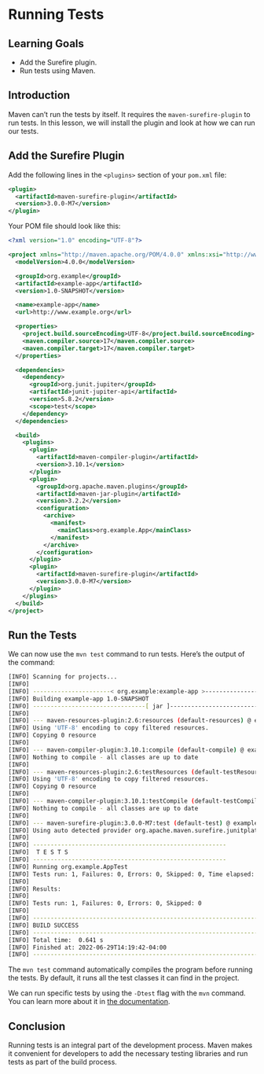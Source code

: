 # Running Tests

## Learning Goals

- Add the Surefire plugin.
- Run tests using Maven.

## Introduction

Maven can’t run the tests by itself. It requires the `maven-surefire-plugin` to
run tests. In this lesson, we will install the plugin and look at how we can run
our tests.

## Add the Surefire Plugin

Add the following lines in the `<plugins>` section of your `pom.xml` file:

```xml
<plugin>
  <artifactId>maven-surefire-plugin</artifactId>
  <version>3.0.0-M7</version>
</plugin>
```

Your POM file should look like this:

```xml
<?xml version="1.0" encoding="UTF-8"?>

<project xmlns="http://maven.apache.org/POM/4.0.0" xmlns:xsi="http://www.w3.org/2001/XMLSchema-instance" xsi:schemaLocation="http://maven.apache.org/POM/4.0.0 http://maven.apache.org/xsd/maven-4.0.0.xsd">
  <modelVersion>4.0.0</modelVersion>

  <groupId>org.example</groupId>
  <artifactId>example-app</artifactId>
  <version>1.0-SNAPSHOT</version>

  <name>example-app</name>
  <url>http://www.example.org</url>

  <properties>
    <project.build.sourceEncoding>UTF-8</project.build.sourceEncoding>
    <maven.compiler.source>17</maven.compiler.source>
    <maven.compiler.target>17</maven.compiler.target>
  </properties>

  <dependencies>
    <dependency>
      <groupId>org.junit.jupiter</groupId>
      <artifactId>junit-jupiter-api</artifactId>
      <version>5.8.2</version>
      <scope>test</scope>
    </dependency>
  </dependencies>

  <build>
    <plugins>
      <plugin>
        <artifactId>maven-compiler-plugin</artifactId>
        <version>3.10.1</version>
      </plugin>
      <plugin>
        <groupId>org.apache.maven.plugins</groupId>
        <artifactId>maven-jar-plugin</artifactId>
        <version>3.2.2</version>
        <configuration>
          <archive>
            <manifest>
              <mainClass>org.example.App</mainClass>
            </manifest>
          </archive>
        </configuration>
      </plugin>
      <plugin>
        <artifactId>maven-surefire-plugin</artifactId>
        <version>3.0.0-M7</version>
      </plugin>
    </plugins>
  </build>
</project>
```

## Run the Tests

We can now use the `mvn test` command to run tests. Here’s the output of the
command:

```bash
[INFO] Scanning for projects...
[INFO]
[INFO] ----------------------< org.example:example-app >-----------------------
[INFO] Building example-app 1.0-SNAPSHOT
[INFO] --------------------------------[ jar ]---------------------------------
[INFO]
[INFO] --- maven-resources-plugin:2.6:resources (default-resources) @ example-app ---
[INFO] Using 'UTF-8' encoding to copy filtered resources.
[INFO] Copying 0 resource
[INFO]
[INFO] --- maven-compiler-plugin:3.10.1:compile (default-compile) @ example-app ---
[INFO] Nothing to compile - all classes are up to date
[INFO]
[INFO] --- maven-resources-plugin:2.6:testResources (default-testResources) @ example-app ---
[INFO] Using 'UTF-8' encoding to copy filtered resources.
[INFO] Copying 0 resource
[INFO]
[INFO] --- maven-compiler-plugin:3.10.1:testCompile (default-testCompile) @ example-app ---
[INFO] Nothing to compile - all classes are up to date
[INFO]
[INFO] --- maven-surefire-plugin:3.0.0-M7:test (default-test) @ example-app ---
[INFO] Using auto detected provider org.apache.maven.surefire.junitplatform.JUnitPlatformProvider
[INFO]
[INFO] -------------------------------------------------------
[INFO]  T E S T S
[INFO] -------------------------------------------------------
[INFO] Running org.example.AppTest
[INFO] Tests run: 1, Failures: 0, Errors: 0, Skipped: 0, Time elapsed: 0.017 s - in org.example.AppTest
[INFO]
[INFO] Results:
[INFO]
[INFO] Tests run: 1, Failures: 0, Errors: 0, Skipped: 0
[INFO]
[INFO] ------------------------------------------------------------------------
[INFO] BUILD SUCCESS
[INFO] ------------------------------------------------------------------------
[INFO] Total time:  0.641 s
[INFO] Finished at: 2022-06-29T14:19:42-04:00
[INFO] ------------------------------------------------------------------------
```

The `mvn test` command automatically compiles the program before running the
tests. By default, it runs all the test classes it can find in the project.

We can run specific tests by using the `-Dtest` flag with the `mvn` command. You
can learn more about it in
[the documentation](https://maven.apache.org/surefire/maven-surefire-plugin/examples/single-test.html).

## Conclusion

Running tests is an integral part of the development process. Maven makes it
convenient for developers to add the necessary testing libraries and run tests
as part of the build process.
